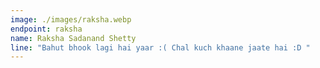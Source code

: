 ```yaml
---
image: ./images/raksha.webp
endpoint: raksha
name: Raksha Sadanand Shetty
line: "Bahut bhook lagi hai yaar :( Chal kuch khaane jaate hai :D "
---
```

